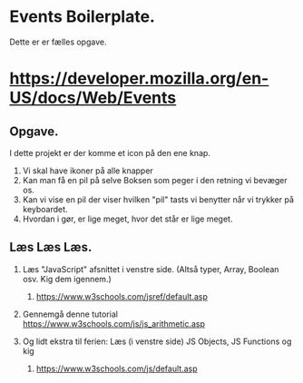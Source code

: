 # Events Boilerplate.

Dette er er fælles opgave.


# https://developer.mozilla.org/en-US/docs/Web/Events

## Opgave.

I dette projekt er der komme et icon på den ene knap.
1. Vi skal have ikoner på alle knapper
2. Kan man få en pil på selve Boksen som peger i den retning vi bevæger os.
3. Kan vi vise en pil der viser hvilken "pil" tasts vi benytter når vi trykker på keyboardet.
4. Hvordan i gør, er lige meget, hvor det står er lige meget.

## Læs Læs Læs.

1. Læs "JavaScript" afsnittet i venstre side. (Altså typer, Array, Boolean osv. Kig dem igennem.)
    1. https://www.w3schools.com/jsref/default.asp

3. Gennemgå denne tutorial https://www.w3schools.com/js/js_arithmetic.asp

2. Og lidt ekstra til ferien: Læs (i venstre side) JS Objects, JS Functions og kig 
    1. https://www.w3schools.com/js/default.asp
